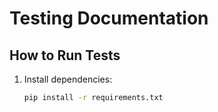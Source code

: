 # Testing Documentation

## How to Run Tests
1. Install dependencies:
   ```bash
   pip install -r requirements.txt
